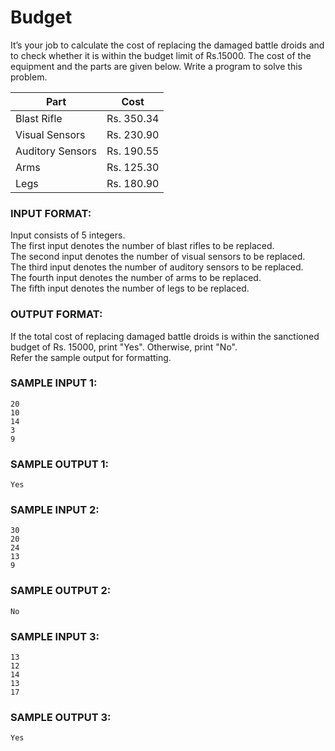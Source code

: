 # Budget

It’s your job to calculate the cost of replacing the damaged battle
droids and to check whether it is within the budget limit of Rs.15000.
The cost of the equipment and the parts are given below. Write a program
to solve this problem.

| Part             | Cost       |
| ---------------- | ---------- |
| Blast Rifle      | Rs. 350.34 |
| Visual Sensors   | Rs. 230.90 |
| Auditory Sensors | Rs. 190.55 |
| Arms             | Rs. 125.30 |
| Legs             | Rs. 180.90 |

### INPUT FORMAT:

Input consists of 5 integers. <br>
The first input denotes the number of blast rifles to be replaced. <br>
The second input denotes the number of visual sensors to be replaced. <br>
The third input denotes the number of auditory sensors to be replaced. <br>
The fourth input denotes the number of arms to be replaced. <br>
The fifth input denotes the number of legs to be replaced.

### OUTPUT FORMAT:

If the total cost of replacing damaged battle droids is within the sanctioned budget of Rs. 15000, print "Yes". Otherwise, print "No". <br>
Refer the sample output for formatting.

### SAMPLE INPUT 1:

```
20
10
14
3
9
```

### SAMPLE OUTPUT 1:

```
Yes
```

### SAMPLE INPUT 2:

```
30
20
24
13
9
```

### SAMPLE OUTPUT 2:

```
No
```

### SAMPLE INPUT 3:

```
13
12
14
13
17
```

### SAMPLE OUTPUT 3:

```
Yes
```
